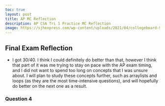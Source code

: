 ```yaml
---
toc: true
layout: post
title: AP MC Reflection
description: AP CSA Tri 1 Practice MC Reflection
image: https://sjhexpress.com/wp-content/uploads/2021/04/collegeboard-900x430.png
---
```


## Final Exam Reflection
- I got 30/40. I think I could definitely do better than that, however I think that part of it was me trying to stay on pace with the AP exam timing, and I did not want to spend too long on concepts that I was unsure about. I will plan to study these concepts further, such as arraylists and loops (as they are the most time-intensive questions), and will hopefully do better on the next one as a result.

### Question 4
